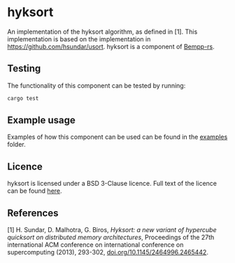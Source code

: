 # hyksort

An implementation of the hyksort algorithm, as defined in [1].
This implementation is based on the implementation in https://github.com/hsundar/usort.
hyksort is a component of [Bempp-rs](https://github.com/bempp/bempp-rs).

## Testing
The functionality of this component can be tested by running:
```bash
cargo test
```

## Example usage
Examples of how this component can be used can be found in the [examples](examples/) folder.

## Licence
hyksort is licensed under a BSD 3-Clause licence. Full text of the licence can be found [here](../LICENSE.md).

## References
[1] H. Sundar, D. Malhotra, G. Biros, *Hyksort: a new variant of hypercube quicksort on distributed memory architectures*,
    Proceedings of the 27th international ACM conference on international conference on supercomputing (2013), 293-302,
    [doi.org/10.1145/2464996.2465442](https://doi.org/10.1145/2464996.2465442).

